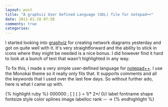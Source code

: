 ```yaml
---
layout: post
title: "A graphviz User Defined Language (UDL) file for notepad++"
date: 2011-01-28 07:58
comments: true
categories: 
---
```


I started looking into [graphviz](http://www.graphviz.org) for creating network
diagrams yesterday and got on quite well with it. It's very straightforward and
the ability to stick in icons where they might be needed is a nice bonus. I did
however find it hard to look at a bunch of text that wasn't highlighted in any
way.

<!--more-->

To fix this, I made a very simple user-defined language for
[notepad++](http://notepad-plus-plus.org/). I use the Monokai theme so it really
only fits that. It supports comments and all the keywords that I used over the
last few days. So without further ado, here is what I came up with.

{% highlight ruby %}
<NotepadPlus>
    <UserLang name="graphviz" ext="">
        <Settings>
            <Global caseIgnored="no" />
            <TreatAsSymbol comment="no" commentLine="no" />
            <Prefix words1="no" words2="no" words3="no" words4="no" />
        </Settings>
        <KeywordLists>
            <Keywords name="Delimiters">000000</Keywords>
            <Keywords name="Folder+"></Keywords>
            <Keywords name="Folder-"></Keywords>
            <Keywords name="Operators">; [ ] { } =</Keywords>
            <Keywords name="Comment">1/* 2*/ 0//</Keywords>
            <Keywords name="Words1">label fontname shape fontsize style color splines image labelloc rank</Keywords>
            <Keywords name="Words2">-- -></Keywords>
            <Keywords name="Words3"></Keywords>
            <Keywords name="Words4"></Keywords>
        </KeywordLists>
        <Styles>
            <WordsStyle name="DEFAULT" styleID="11" fgColor="F3C989" bgColor="272822" fontName="" fontStyle="0" />
            <WordsStyle name="FOLDEROPEN" styleID="12" fgColor="000000" bgColor="FFFFFF" fontName="" fontStyle="0" />
            <WordsStyle name="FOLDERCLOSE" styleID="13" fgColor="000000" bgColor="FFFFFF" fontName="" fontStyle="0" />
            <WordsStyle name="KEYWORD1" styleID="5" fgColor="FFFF80" bgColor="272822" fontName="" fontStyle="0" />
            <WordsStyle name="KEYWORD2" styleID="6" fgColor="00FFFF" bgColor="272822" fontName="" fontStyle="0" />
            <WordsStyle name="KEYWORD3" styleID="7" fgColor="000000" bgColor="FFFFFF" fontName="" fontStyle="0" />
            <WordsStyle name="KEYWORD4" styleID="8" fgColor="000000" bgColor="FFFFFF" fontName="" fontStyle="0" />
            <WordsStyle name="COMMENT" styleID="1" fgColor="75715E" bgColor="272822" fontName="" fontStyle="0" />
            <WordsStyle name="COMMENT LINE" styleID="2" fgColor="75715E" bgColor="272822" fontName="" fontStyle="0" />
            <WordsStyle name="NUMBER" styleID="4" fgColor="0080FF" bgColor="272822" fontName="" fontStyle="0" />
            <WordsStyle name="OPERATOR" styleID="10" fgColor="00FF40" bgColor="272822" fontName="" fontStyle="0" />
            <WordsStyle name="DELIMINER1" styleID="14" fgColor="000000" bgColor="FFFFFF" fontName="" fontStyle="0" />
            <WordsStyle name="DELIMINER2" styleID="15" fgColor="000000" bgColor="FFFFFF" fontName="" fontStyle="0" />
            <WordsStyle name="DELIMINER3" styleID="16" fgColor="000000" bgColor="FFFFFF" fontName="" fontStyle="0" />
        </Styles>
    </UserLang>
</NotepadPlus>
{% endhighlight %}
